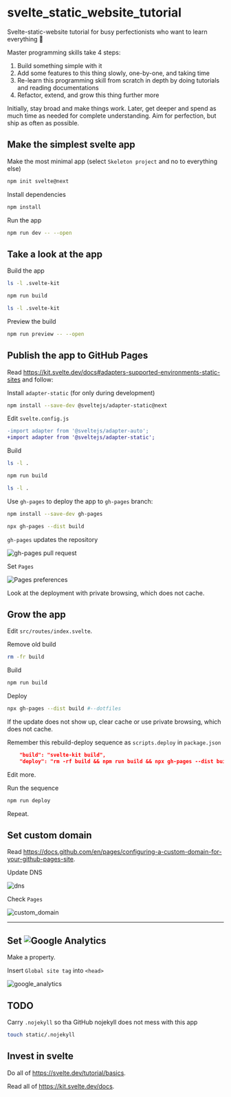 # svelte_static_website_tutorial

Svelte-static-website tutorial for busy perfectionists who want to learn everything :school_satchel:

Master programming skills take 4 steps:

1. Build something simple with it
2. Add some features to this thing slowly, one-by-one, and taking time
3. Re-learn this programming skill from scratch in depth by doing tutorials and reading documentations
4. Refactor, extend, and grow this thing further more

Initially, stay broad and make things work.
Later, get deeper and spend as much time as needed for complete understanding.
Aim for perfection, but ship as often as possible.

## Make the simplest svelte app

Make the most minimal app (select `Skeleton project` and no to everything else)

```bash
npm init svelte@next
```

Install dependencies

```bash
npm install
```

Run the app

```bash
npm run dev -- --open
```

## Take a look at the app

Build the app

```bash
ls -l .svelte-kit
```

```bash
npm run build
```

```bash
ls -l .svelte-kit
```

Preview the build

```bash
npm run preview -- --open
```

## Publish the app to GitHub Pages

Read https://kit.svelte.dev/docs#adapters-supported-environments-static-sites and follow:

Install `adapter-static` (for only during development)

```bash
npm install --save-dev @sveltejs/adapter-static@next
```

Edit `svelte.config.js`

```diff
-import adapter from '@sveltejs/adapter-auto';
+import adapter from '@sveltejs/adapter-static';
```

Build

```bash
ls -l .
```

```bash
npm run build
```

```bash
ls -l .
```

Use `gh-pages` to deploy the app to `gh-pages` branch:

```bash
npm install --save-dev gh-pages
```

```bash
npx gh-pages --dist build
```

`gh-pages` updates the repository

![gh-pages pull request](gh_pages_pull_request.png)

Set `Pages`

![Pages preferences](pages_preferences.png)

Look at the deployment with private browsing, which does not cache.

## Grow the app

Edit `src/routes/index.svelte`.

Remove old build

```bash
rm -fr build
```

Build

```bash
npm run build
```

Deploy

```bash
npx gh-pages --dist build #--dotfiles
```

If the update does not show up, clear cache or use private browsing, which does not cache.

Remember this rebuild-deploy sequence as `scripts.deploy` in `package.json`

```json
    "build": "svelte-kit build",
    "deploy": "rm -rf build && npm run build && npx gh-pages --dist build",
```

Edit more.

Run the sequence

```bash
npm run deploy
```

Repeat.

## Set custom domain

Read https://docs.github.com/en/pages/configuring-a-custom-domain-for-your-github-pages-site.

Update DNS

![dns](dns.png)

Check `Pages`

![custom_domain](pages_custom_domain.png)

---

## Set ![Google Analytics](https://analytics.google.com)

Make a property.

Insert `Global site tag` into `<head>`

![google_analytics](google_analytics.png)

## TODO

Carry `.nojekyll` so tha GitHub nojekyll does not mess with this app

```bash
touch static/.nojekyll
```

## Invest in svelte

Do all of https://svelte.dev/tutorial/basics.

Read all of https://kit.svelte.dev/docs.
